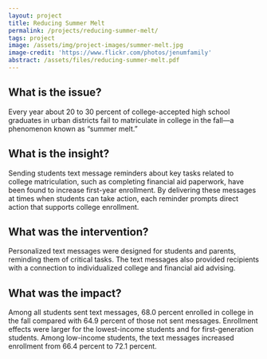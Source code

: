 ```yaml
---
layout: project
title: Reducing Summer Melt
permalink: /projects/reducing-summer-melt/
tags: project
image: /assets/img/project-images/summer-melt.jpg
image-credit: 'https://www.flickr.com/photos/jenumfamily'
abstract: /assets/files/reducing-summer-melt.pdf
---
```

## What is the issue?

Every year about 20 to 30 percent of college-accepted high school graduates in urban districts fail to matriculate in college in the fall—a phenomenon known as “summer melt.”

## What is the insight?

Sending students text message reminders about key tasks related to college matriculation, such as completing financial aid paperwork, have been found to increase first-year enrollment. By delivering these messages at times when students can take action, each reminder prompts direct action that supports college enrollment.

## What was the intervention?

Personalized text messages were designed for students and parents, reminding them of critical tasks. The text messages also provided recipients with a connection to individualized college and financial aid advising.

## What was the impact?

Among all students sent text messages, 68.0 percent enrolled in college in the fall compared with 64.9 percent of those not sent messages. Enrollment effects were larger for the lowest-income students and for first-generation students. Among low-income students, the text messages increased enrollment from 66.4 percent to 72.1 percent.